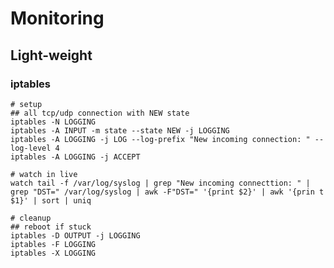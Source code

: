 # Monitoring

## Light-weight

### iptables

    # setup
    ## all tcp/udp connection with NEW state
    iptables -N LOGGING
    iptables -A INPUT -m state --state NEW -j LOGGING
    iptables -A LOGGING -j LOG --log-prefix "New incoming connection: " --log-level 4
    iptables -A LOGGING -j ACCEPT

    # watch in live
    watch tail -f /var/log/syslog | grep "New incoming connecttion: " | grep "DST=" /var/log/syslog | awk -F"DST=" '{print $2}' | awk '{prin t $1}' | sort | uniq

    # cleanup
    ## reboot if stuck
    iptables -D OUTPUT -j LOGGING
    iptables -F LOGGING
    iptables -X LOGGING
